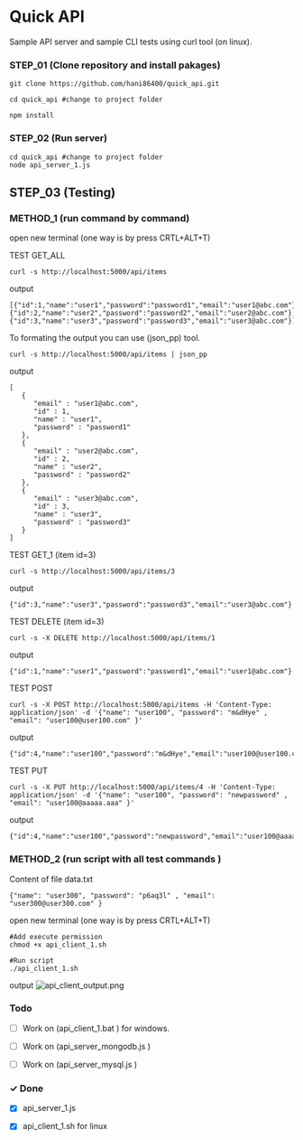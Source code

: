 # Quick API
Sample API server and sample CLI tests using curl tool (on linux).


### STEP_01 (Clone repository and install pakages)
```
git clone https://github.com/hani86400/quick_api.git

cd quick_api #change to project folder

npm install
```

### STEP_02 (Run server)
```
cd quick_api #change to project folder
node api_server_1.js
```

## STEP_03 (Testing)


### METHOD_1 (run command by command)
open new terminal (one way is by press CRTL+ALT+T)

TEST GET_ALL
```
curl -s http://localhost:5000/api/items
```
output
```
[{"id":1,"name":"user1","password":"password1","email":"user1@abc.com"},{"id":2,"name":"user2","password":"password2","email":"user2@abc.com"},{"id":3,"name":"user3","password":"password3","email":"user3@abc.com"}]
```
To formating the output you can use (json_pp) tool.
```
curl -s http://localhost:5000/api/items | json_pp
```
output
```
[
   {
      "email" : "user1@abc.com",
      "id" : 1,
      "name" : "user1",
      "password" : "password1"
   },
   {
      "email" : "user2@abc.com",
      "id" : 2,
      "name" : "user2",
      "password" : "password2"
   },
   {
      "email" : "user3@abc.com",
      "id" : 3,
      "name" : "user3",
      "password" : "password3"
   }
]

```


TEST GET_1 (item id=3)
```
curl -s http://localhost:5000/api/items/3
```
output
```
{"id":3,"name":"user3","password":"password3","email":"user3@abc.com"}
```


TEST DELETE (item id=3)
```
curl -s -X DELETE http://localhost:5000/api/items/1
```
output
```
{"id":1,"name":"user1","password":"password1","email":"user1@abc.com"}
```

TEST POST
```
curl -s -X POST http://localhost:5000/api/items -H 'Content-Type: application/json' -d '{"name": "user100", "password": "m&dHye" , "email": "user100@user100.com" }'

```
output
```
{"id":4,"name":"user100","password":"m&dHye","email":"user100@user100.com"}
```


TEST PUT
```
curl -s -X PUT http://localhost:5000/api/items/4 -H 'Content-Type: application/json' -d '{"name": "user100", "password": "newpassword" , "email": "user100@aaaaa.aaa" }'

```
output
```
{"id":4,"name":"user100","password":"newpassword","email":"user100@aaaaa.aaa"}
```


### METHOD_2 (run script with all test commands )

Content of file data.txt
```
{"name": "user300", "password": "p6aq3l" , "email": "user300@user300.com" }
```

open new terminal (one way is by press CRTL+ALT+T)
```
#Add execute permission
chmod +x api_client_1.sh 

#Run script
./api_client_1.sh
```

output
![api_client_output.png](https://github.com/hani86400/quick_api/blob/main/api_client_output.png)



### Todo

- [ ] Work on (api_client_1.bat ) for windows.
- [ ] Work on (api_server_mongodb.js )
- [ ] Work on (api_server_mysql.js )



### ✓ Done 

- [X] api_server_1.js 
- [X] api_client_1.sh for linux




